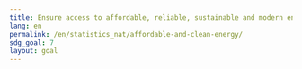 ```yaml
---
title: Ensure access to affordable, reliable, sustainable and modern energy for all
lang: en
permalink: /en/statistics_nat/affordable-and-clean-energy/
sdg_goal: 7
layout: goal
---
```


